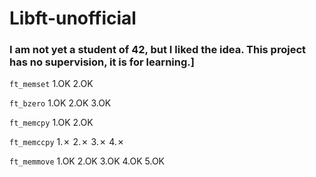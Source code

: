 # Libft-unofficial

### I am not yet a student of 42, but I liked the idea. This project has no supervision, it is for learning.]

`ft_memset` 1.OK 2.OK <p>
`ft_bzero` 1.OK 2.OK 3.OK <p>
`ft_memcpy` 1.OK 2.OK <p>
`ft_memccpy` 1.✗ 2.✗ 3.✗ 4.✗ <p>
`ft_memmove` 1.OK 2.OK 3.OK 4.OK 5.OK <p>

